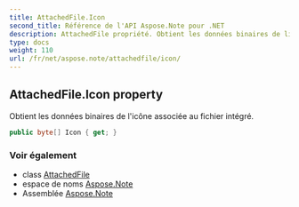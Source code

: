 ```yaml
---
title: AttachedFile.Icon
second_title: Référence de l'API Aspose.Note pour .NET
description: AttachedFile propriété. Obtient les données binaires de licône associée au fichier intégré.
type: docs
weight: 110
url: /fr/net/aspose.note/attachedfile/icon/
---
```

## AttachedFile.Icon property

Obtient les données binaires de l'icône associée au fichier intégré.

```csharp
public byte[] Icon { get; }
```

### Voir également

* class [AttachedFile](../)
* espace de noms [Aspose.Note](../../attachedfile/)
* Assemblée [Aspose.Note](../../../)


